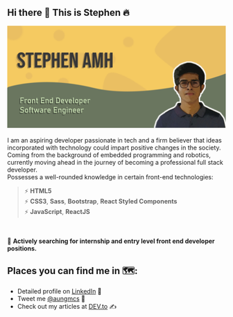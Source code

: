 ## Hi there 👋 This is Stephen 🔥
![Cover image](github-readme.png)
<br><br>
I am an aspiring developer passionate in tech and a firm believer that ideas incorporated with technology could 
impart positive changes in the society. Coming from the background of embedded programming and robotics, currently moving ahead in the journey of becoming a professional full stack developer.<br>
Possesses a well-rounded knowledge in certain front-end technologies: <br>
> ⚡ __HTML5__ <br>
> ⚡ __CSS3__, __Sass__, __Bootstrap__, __React Styled Components__<br>
> ⚡ __JavaScript__, __ReactJS__<br>
<br>

🎈 __Actively searching for internship and entry level front end developer positions.__

## Places you can find me in 🗺: 
- Detailed profile on [LinkedIn](https://linkedin.com/in/aung-myo-htet-stephen-0b1652188) 💼
- Tweet me [@aungmcs](https://twitter.com/aungmcs) 🔗
- Check out my articles at [DEV.to](https://dev.to/aungmcs) ✍
<!--
**aungmcs/aungmcs** is a ✨ _special_ ✨ repository because its `README.md` (this file) appears on your GitHub profile.

Here are some ideas to get you started:

- 🔭 I’m currently working on ...
- 🌱 I’m currently learning ...
- 👯 I’m looking to collaborate on ...
- 🤔 I’m looking for help with ...
- 💬 Ask me about ...
- 📫 How to reach me: ...
- 😄 Pronouns: ...
- ⚡ Fun fact: ...
-->
 
